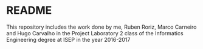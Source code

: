 # README #

This repository includes the work done by me, Ruben Roriz, Marco Carneiro and Hugo Carvalho in the Project Laboratory 2 class of the Informatics Engineering degree at ISEP in the year 2016-2017
